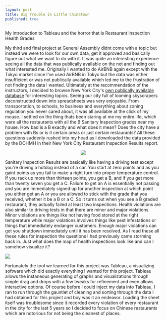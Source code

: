 ```yaml
---
layout: post
title: Big Trouble in Little Chinatown
published: true
---
```


My introduction to Tableau and the horror that is Restaurant Inspection Health Grades

My third and final project at General Assembly didnt come with a topic but instead we were to look for our own data, get it approved and basically figure out what we want to do with it. It was quite an interesting experience seeing all the data that was publically available on the net and finding out what interested me. Originally I wanted to do AirBNB again except with the Tokyo market since I've used AirBNB in Tokyo but the data was either insufficient or was not publically available which led me to the frustration of not finding the data I wanted. Ultimately at the recommendation of the instructors, I decided to browse New York City's [own publically available database](https://opendata.cityofnewyork.us/) for interesting topics. Seeing our city full of looming skyscrapers deconstructed down into spreadsheets was very enjoyable. From transportation, to schools, to business and everything about zoning regulation you never cared about, it was all available at the click of my mouse. I settled on the thing thats been staring at me my entire life, which were all the restaurants with all the B Sanitary Inspection grades near my house. How bad is a B exactly and what does it mean? Does the city have a problem with Bs or is it certain areas or just certain restaurants? All these questions suddenly rushed into my head as I downloaded the data provided by the DOHMH in their New York City Restaurant Inspection Results report.

<p align="center">
<img src="http://newyork.seriouseats.com/images/20100728sanitation.jpg"/>
</p>

Sanitary Inspection Results are basically like having a driving test except you're driving a hotdog instead of a car. You start at zero points and as you gaint points as you fail to make a right turn into proper temperature control. If you rack up more than thirteen points, you get a B, and if you get more than twenty seven you get a C. Failure to get an A is essentially not passing and you are immediately signed up for another inspection at which point you either get an A or you are allowed to stick with the grade that you received, whether it be a B or a C. So it turns out when you see a B graded restaurant, they actually failed at least two inspections. Health violations are also similar to driving tests in that there are minor and major violations. Minor violations are things like not having food stored at the right temperature while major violations involves things like pest infestations or things that immediately endanger customers. Enough major violations can get you shutdown immediately until it has been resolved. As I read these all these rules for inspection the questions I had previously came storming back in. Just what does the map of health inspections look like and can I somehow visualize it?

<img src="http://i.imgur.com/CAMqP3B.jpg">

Fortunately the tool we learned for this project was Tableau, a visualizing software which did exactly everything I wanted for this project. Tableau allows the instaneous generating of graphs and visualizations through simple drag and drops with a few tweaks for refinement and even allows interactive options. Of course before I could inject my data into Tableau, I ran to run through the gauntlet of cleaning and sorting through the data I had obtained for this project and boy was it an endeavor. Loading the sheet itself was troublesome since it recorded every violation of every restaurant in the city for the last 5 years so I decided to focus on Chinese restaurants which are notorious for not being the cleanest of places. 
